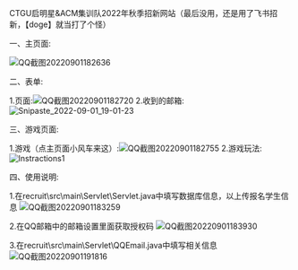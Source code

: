 CTGU启明星&ACM集训队2022年秋季招新网站（最后没用，还是用了飞书招新，【doge】就当打了个怪）


一、主页面:

![QQ截图20220901182636](https://user-images.githubusercontent.com/97927256/187892775-bae7ea5d-9d0f-47be-879d-e5b5b8452cf4.png)


二、表单:

1.页面:![QQ截图20220901182720](https://user-images.githubusercontent.com/97927256/187892892-dc50785c-ece0-49d8-aa5c-4a8d0ba8ea2c.png)
2.收到的邮箱:
![Snipaste_2022-09-01_19-01-23](https://user-images.githubusercontent.com/97927256/187899005-5d09ded0-d5b0-4eab-a002-3537309417ba.png)


三、游戏页面:

1.游戏（点主页面小风车来这）:![QQ截图20220901182755](https://user-images.githubusercontent.com/97927256/187892992-ad036306-3cf9-4c91-8bf8-1d64b336bee4.png)
2.游戏玩法:![Instractions1](https://user-images.githubusercontent.com/97927256/188267775-4fde6d3b-995a-45b6-9bd4-4c4c682e679d.png)



四、使用说明:

1.在recruit\src\main\Servlet\Servlet.java中填写数据库信息，以上传报名学生信息
![QQ截图20220901183259](https://user-images.githubusercontent.com/97927256/187894014-70f4b417-f368-4916-a0a6-e2793f2e7dd0.png)

2.在QQ邮箱中的邮箱设置里面获取授权码
![QQ截图20220901183930](https://user-images.githubusercontent.com/97927256/187895162-ac6c7ab3-98e4-4d05-bb57-6c1f788c9b5e.png)

3.在recruit\src\main\Servlet\QQEmail.java中填写相关信息
![QQ截图20220901191816](https://user-images.githubusercontent.com/97927256/187901791-3ad35e6b-61af-4ac0-95e7-e5b41c210eb8.png)
